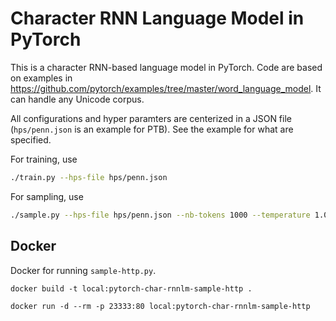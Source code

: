 # Character RNN Language Model in PyTorch

This is a character RNN-based language model in PyTorch.
Code are based on examples in <https://github.com/pytorch/examples/tree/master/word_language_model>.
It can handle any Unicode corpus.

All configurations and hyper paramters are centerized in a JSON file (`hps/penn.json` is an example for PTB).
See the example for what are specified.

For training, use

```bash
./train.py --hps-file hps/penn.json
```

For sampling, use
```bash
./sample.py --hps-file hps/penn.json --nb-tokens 1000 --temperature 1.0
```


## Docker

Docker for running `sample-http.py`.

```
docker build -t local:pytorch-char-rnnlm-sample-http .

docker run -d --rm -p 23333:80 local:pytorch-char-rnnlm-sample-http
```
